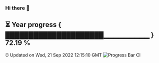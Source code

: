 ### Hi there 👋
⏳ Year progress { █████████████████████▁▁▁▁▁▁▁▁▁ } 72.19 %
---
⏰ Updated on Wed, 21 Sep 2022 12:15:10 GMT
![Progress Bar CI](https://github.com/Moyi321/Moyi321/workflows/Progress%20Bar%20CI/badge.svg)
